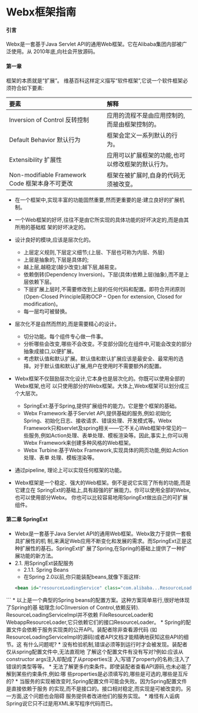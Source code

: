 # Webx框架指南
#### 引言
Webx是一套基于Java Servlet API的通用Web框架。它在Alibaba集团内部被广泛使用。从 2010年底,向社会开放源码。

#### 第一章

框架的本质就是“扩展”。
维基百科这样定义描写“软件框架”,它说一个软件框架必须符合如下要素:

| 要素 | 解释 |
|:-- |:-- |
| Inversion of Control 反转控制 | 应用的流程不是由应用控制的,而是由框架控制的。 |
|Default Behavior 默认行为 | 框架会定义一系列默认的行为。 |
| Extensibility 扩展性 | 应用可以扩展框架的功能,也可以修改框架的默认行为。|
| Non-modifiable Framework Code 框架本身不可更改 | 框架在被扩展时,自身的代码无须被改变。 |
  
* 在一个框架中,实现丰富的功能固然重要,然而更重要的是:建立良好的扩展机制。
* 一个Web框架的好坏,往往不是由它所实现的具体功能的好坏决定的,而是由其所用的基础框 架的好坏决定的。
* 设计良好的模块,应该是层次化的。
  * 上层定义规则,下层定义细节;(上层、下层也可称为内层、外层)
  * 上层是抽象的,下层是具体的;
  * 越上层,越稳定(越少改变);越下层,越易变。
  * 依赖倒转(Dependency Inversion)。下层(具体)依赖上层(抽象),而不是上层依赖下层。
  * 下层扩展上层时,不需要修改到上层的任何代码和配置。即符合开闭原则(Open-Closed Principle简称OCP – Open for extension, Closed for modification)。
  * 每一层均可被替换。
* 层次化不是自然而然的,而是需要精心的设计。
  * 切分功能。每个组件专心做一件事。
  * 分析哪些会改变,哪些不会改变。不变部分固化在组件中,可能会改变的部分抽象成接口,以便扩展。
  * 考虑默认值和默认扩展。默认值和默认扩展应该是最安全、最常用的选择。对于默认值和默认扩展,用户在使用时不需要额外的配置。

* Webx框架不仅鼓励层次化设计,它本身也是层次化的。你既可以使用全部的Webx框架,也可 以只使用部分的Webx框架。大体上,Webx框架可以划分成三个大层次。
  * SpringExt:基于Spring,提供扩展组件的能力。它是整个框架的基础。
  * Webx Framework:基于Servlet API,提供基础的服务,例如:初始化Spring、初始化日志、接收请求、错误处理、开发模式等。Webx Framework只和servlet及spring相关——它不关心Web框架中常见的一些服务,例如Action处理、表单处理、模板渲染等。因此,事实上,你可以用Webx Framework来创建多种风格的Web框架。
  * Webx Turbine:基于Webx Framework,实现具体的网页功能,例如:Action处理、表单 处理、模板渲染等。

* 通过pipeline, 理论上可以实现任何框架的功能。
* Webx框架是一个稳定、强大的Web框架。倒不是说它实现了所有的功能,而是它建立在 SpringExt的基础上,具有超强的扩展能力。你可以使用全部的Webx,也可以使用部分Webx。 你也可以比较容易地用SpringExt做出自己的可扩展组件。
#### 第二章 SpringExt
* Webx是一套基于Java Servlet API的通用Web框架。Webx致力于提供一套极具扩展性的机 制,来满足Web应用不断变化和发展的需求。而SpringExt正是这种扩展性的基石。SpringExt扩 展了Spring,在Spring的基础上提供了一种扩展功能的新方法。
* 2.1. 用SpringExt装配服务
  * 2.1.1. Spring Beans
  * 在Spring 2.0以前,你只能装配beans,就像下面这样:
  ```xml
  <bean id="resourceLoadingService" class="com.alibaba...ResourceLoadingServiceImpl"> <property name="mappings">
<map>
<entry key="/file" value-ref="fileLoader" /> <entry key="/webroot" value-ref="webappLoader" />
        </map>
    </property>
</bean>
<bean id="fileLoader" class="com.alibaba...FileResourceLoader"> <property name="basedir" value="${user.home}" />
</bean>
<bean id="webappLoader" class=" com.alibaba...WebappResourceLoader" />
  ```
    * 以上是一个典型的Spring beans的配置方案。这种方案简单易行,很好地体现了Spring的基 础理念:IoC(Inversion of Control,依赖反转). ResourceLoadingServiceImpl并不依赖 FileResourceLoader和WebappResourceLoader,它只依赖它们的接口ResourceLoader。
    * Spring的配置文件会依赖于服务实现类的公开API。装配者除非查看源代码 (如ResourceLoadingServiceImpl的源码)或者API文档才能精确地获知这些API的细节。这 有什么问题呢?
      * 没有检验机制,错误必须等到运行时才会被发现。装配者仅从spring配置文件中,无法直观地 了解这个配置文件有没有写对?例如:应该从constructor args注入却配成了从properties注 入;写错了property的名称;注入了错误的类型等等。
      *  无法了解更多约束条件。即使装配者查看API源码,也未必能了解到某些约束条件,例如:哪 些properties是必须填写的,哪些是可选的,哪些是互斥的?
      *  当服务的实现被改变时,Spring配置文件可能会失败。因为Spring配置文件是直接依赖于服务 的实现,而不是接口的。接口相对稳定,而实现是可被改变的。另一方面,这个问题也会阻碍 服务提供者改进他们的服务实现。
      *  难怪有人诟病Spring说它只不过是用XML来写程序代码而已。







